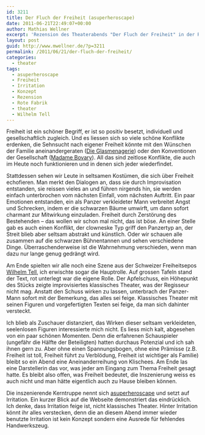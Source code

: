 ```yaml
---
id: 3211
title: Der Fluch der Freiheit (asuperheroscape)
date: 2011-06-21T22:49:07+00:00
author: Mathias Wellner
excerpt: 'Rezension des Theaterabends "Der Fluch der Freiheit" in der Roten Fabrik, inszeniert von asuperheroscape. '
layout: post
guid: http://www.mwellner.de/?p=3211
permalink: /2011/06/21/der-fluch-der-freiheit/
categories:
  - theater
tags:
  - asuperheroscape
  - Freiheit
  - Irritation
  - Konzept
  - Rezension
  - Rote Fabrik
  - theater
  - Wilhelm Tell
---
```

Freiheit ist ein schöner Begriff, er ist so positiv besetzt, individuell und gesellschaftlich zugleich. Und es liessen sich so viele schöne Konflikte erdenken, die Sehnsucht nach eigener Freiheit könnte mit den Wünschen der Familie aneinandergeraten ([Die Glasmenagerie](http://de.wikipedia.org/wiki/Die_Glasmenagerie)) oder den Konventionen der Gesellschaft ([Madame Bovary](http://de.wikipedia.org/wiki/Madame_Bovary)). All das sind zeitlose Konflikte, die auch im Heute noch funktionieren und in denen sich jeder wiederfindet. 

Stattdessen sehen wir Leute in seltsamen Kostümen, die sich über Freiheit echofieren. Man merkt den Dialogen an, dass sie durch Improvisation entstanden, sie reissen vieles an und führen nirgends hin, sie werden einfach unterbrochen vom nächsten Einfall, vom nächsten Auftritt. Ein paar Emotionen entstanden, ein als Panzer verkleideter Mann verbreitet Angst und Schrecken, indem er die schwarzen Bäume umwirft, um dann sofort charmant zur Mitwirkung einzuladen. Freiheit durch Zerstörung des Bestehenden &ndash; das wollen wir schon mal nicht, das ist böse. An einer Stelle gab es auch einen Konflikt, der clowneske Typ griff den Panzertyp an, der Streit blieb aber seltsam abstrakt und künstlich. Oder wir schauen alle zusammen auf die schwarzen Bühnentannen und sehen verschiedene Dinge. Überraschenderweise ist die Wahrnehmung verschieden, wenn man dazu nur lange genug gedrängt wird. 

Am Ende spielten wir alle noch eine Szene aus der Schweizer Freiheitsepos [Wilhelm Tell](http://de.wikipedia.org/wiki/Wilhelm_Tell_%28Schiller%29), ich erwischte sogar die Hauptrolle. Auf grossen Tafeln stand der Text, rot unterlegt war die eigene Rolle. Der Apfelschuss, ein Höhepunkt des Stücks zeigte improvisiertes klassisches Theater, was der Regisseur nicht mag. Anstatt den Schuss wirken zu lassen, unterbrach der Panzer-Mann sofort mit der Bemerkung, das alles sei feige. Klassisches Theater mit seinen Figuren und vorgefertigten Texten sei feige, da man sich dahinter versteckt. 

Ich blieb als Zuschauer distanziert, das Wirken dieser seltsam verkleideten, seelenlosen Figuren interessierte mich nicht. Es liess mich kalt, abgesehen von ein paar schönen Momenten. Denn die erfahrenen Schauspieler (ungefähr die Hälfte der Beteiligten) hatten durchaus Potenzial und ich sah ihnen gern zu. Aber ohne einen Spannungsbogen, ohne eine Prämisse (z.B. Freiheit ist toll, Freiheit führt zu Verblödung, Freiheit ist wichtiger als Familie) bleibt so ein Abend eine Aneinanderreihung von Klischees. Am Ende las eine Darstellerin das vor, was jeder am Eingang zum Thema Freiheit gesagt hatte. Es bleibt also offen, was Freiheit bedeutet, die Inszenierung weiss es auch nicht und man hätte eigentlich auch zu Hause bleiben können. 

Die inszenierende Kerntruppe nennt sich [asuperheroscape](http://www.asuperheroscape.com/) und setzt auf Irritation. Ein kurzer Blick auf die Webseite demonstriert das eindrücklich. Ich denke, dass Irritation feige ist, nicht klassisches Theater. Hinter Irritation könnt ihr alles verstecken, denn die an diesem Abend immer wieder benutzte Irritation ist kein Konzept sondern eine Ausrede für fehlendes Handwerkszeug.